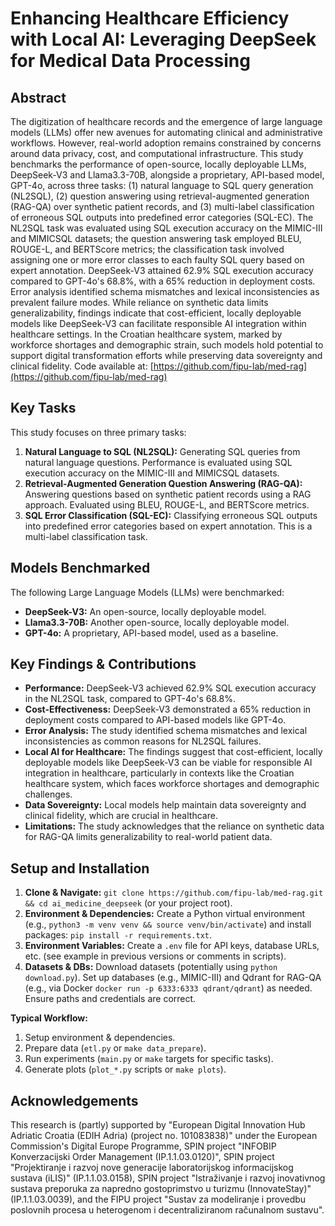 # Enhancing Healthcare Efficiency with Local AI: Leveraging DeepSeek for Medical Data Processing

## Abstract

The digitization of healthcare records and the emergence of large language models (LLMs) offer new avenues for automating clinical and administrative workflows. However, real-world adoption remains constrained by concerns around data privacy, cost, and computational infrastructure. This study benchmarks the performance of open-source, locally deployable LLMs, DeepSeek-V3 and Llama3.3-70B, alongside a proprietary, API-based model, GPT-4o, across three tasks: (1) natural language to SQL query generation (NL2SQL), (2) question answering using retrieval-augmented generation (RAG-QA) over synthetic patient records, and (3) multi-label classification of erroneous SQL outputs into predefined error categories (SQL-EC). The NL2SQL task was evaluated using SQL execution accuracy on the MIMIC-III and MIMICSQL datasets; the question answering task employed BLEU, ROUGE-L, and BERTScore metrics; the classification task involved assigning one or more error classes to each faulty SQL query based on expert annotation. DeepSeek-V3 attained 62.9% SQL execution accuracy compared to GPT-4o's 68.8%, with a 65% reduction in deployment costs. Error analysis identified schema mismatches and lexical inconsistencies as prevalent failure modes. While reliance on synthetic data limits generalizability, findings indicate that cost-efficient, locally deployable models like DeepSeek-V3 can facilitate responsible AI integration within healthcare settings. In the Croatian healthcare system, marked by workforce shortages and demographic strain, such models hold potential to support digital transformation efforts while preserving data sovereignty and clinical fidelity. Code available at: [https://github.com/fipu-lab/med-rag](https://github.com/fipu-lab/med-rag)

## Key Tasks

This study focuses on three primary tasks:

1.  **Natural Language to SQL (NL2SQL):** Generating SQL queries from natural language questions. Performance is evaluated using SQL execution accuracy on the MIMIC-III and MIMICSQL datasets.
2.  **Retrieval-Augmented Generation Question Answering (RAG-QA):** Answering questions based on synthetic patient records using a RAG approach. Evaluated using BLEU, ROUGE-L, and BERTScore metrics.
3.  **SQL Error Classification (SQL-EC):** Classifying erroneous SQL outputs into predefined error categories based on expert annotation. This is a multi-label classification task.

## Models Benchmarked

The following Large Language Models (LLMs) were benchmarked:

- **DeepSeek-V3:** An open-source, locally deployable model.
- **Llama3.3-70B:** Another open-source, locally deployable model.
- **GPT-4o:** A proprietary, API-based model, used as a baseline.

## Key Findings & Contributions

- **Performance:** DeepSeek-V3 achieved 62.9% SQL execution accuracy in the NL2SQL task, compared to GPT-4o's 68.8%.
- **Cost-Effectiveness:** DeepSeek-V3 demonstrated a 65% reduction in deployment costs compared to API-based models like GPT-4o.
- **Error Analysis:** The study identified schema mismatches and lexical inconsistencies as common reasons for NL2SQL failures.
- **Local AI for Healthcare:** The findings suggest that cost-efficient, locally deployable models like DeepSeek-V3 can be viable for responsible AI integration in healthcare, particularly in contexts like the Croatian healthcare system, which faces workforce shortages and demographic challenges.
- **Data Sovereignty:** Local models help maintain data sovereignty and clinical fidelity, which are crucial in healthcare.
- **Limitations:** The study acknowledges that the reliance on synthetic data for RAG-QA limits generalizability to real-world patient data.

## Setup and Installation

1.  **Clone & Navigate:** `git clone https://github.com/fipu-lab/med-rag.git && cd ai_medicine_deepseek` (or your project root).
2.  **Environment & Dependencies:** Create a Python virtual environment (e.g., `python3 -m venv venv && source venv/bin/activate`) and install packages: `pip install -r requirements.txt`.
3.  **Environment Variables:** Create a `.env` file for API keys, database URLs, etc. (see example in previous versions or comments in scripts).
4.  **Datasets & DBs:** Download datasets (potentially using `python download.py`). Set up databases (e.g., MIMIC-III) and Qdrant for RAG-QA (e.g., via Docker `docker run -p 6333:6333 qdrant/qdrant`) as needed. Ensure paths and credentials are correct.

**Typical Workflow:**

1.  Setup environment & dependencies.
2.  Prepare data (`etl.py` or `make data_prepare`).
3.  Run experiments (`main.py` or `make` targets for specific tasks).
4.  Generate plots (`plot_*.py` scripts or `make plots`).

## Acknowledgements

This research is (partly) supported by "European Digital Innovation Hub Adriatic Croatia (EDIH Adria) (project no. 101083838)" under the European Commission's Digital Europe Programme, SPIN project "INFOBIP Konverzacijski Order Management (IP.1.1.03.0120)", SPIN project "Projektiranje i razvoj nove generacije laboratorijskog informacijskog sustava (iLIS)" (IP.1.1.03.0158), SPIN project "Istraživanje i razvoj inovativnog sustava preporuka za napredno gostoprimstvo u turizmu (InnovateStay)" (IP.1.1.03.0039), and the FIPU project "Sustav za modeliranje i provedbu poslovnih procesa u heterogenom i decentraliziranom računalnom sustavu".
